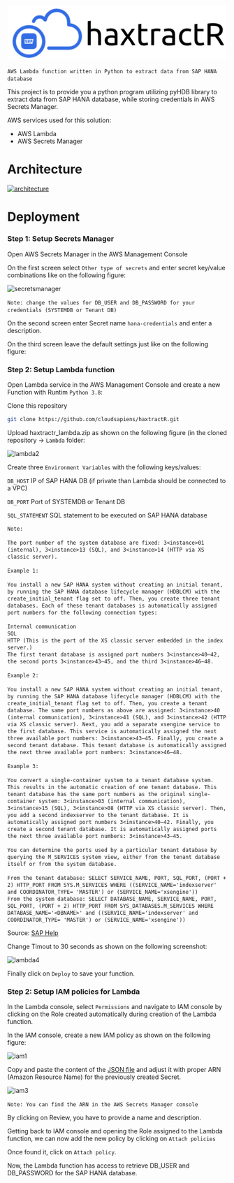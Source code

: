 
[![logo](https://github.com/cloudsapiens/haxtractR/blob/main/imgs/logo.PNG)](https://github.com/cloudsapiens/haxtractR/blob/main/imgs/logo.PNG) 

```AWS Lambda function written in Python to extract data from SAP HANA database```

This project is to provide you a python program utilizing pyHDB library to extract data from SAP HANA database, while storing credentials in AWS Secrets Manager.

AWS services used for this solution:
  - AWS Lambda
  - AWS Secrets Manager

# Architecture
[![architecture](https://github.com/cloudsapiens/haxtractR/blob/main/imgs/architecture.png)](https://github.com/cloudsapiens/haxtractR/blob/main/imgs/architecture.png) 

# Deployment

### Step 1: Setup Secrets Manager

Open AWS Secrets Manager in the AWS Management Console

On the first screen select ```Other type of secrets``` and enter secret key/value combinations like on the following figure:

![secretsmanager](https://github.com/cloudsapiens/HANAssistant/blob/main/imgs/secretsmanager.PNG)

```Note: change the values for DB_USER and DB_PASSWORD for your credentials (SYSTEMDB or Tenant DB)```

On the second screen enter Secret name ```hana-credentials``` and enter a description.

On the third screen leave the default settings just like on the following figure:

### Step 2: Setup Lambda function

Open Lambda service in the AWS Management Console and create a new Function with Runtim ```Python 3.8```:

Clone this repository 
```sh 
git clone https://github.com/cloudsapiens/haxtractR.git
```

Upload haxtractr_lambda.zip as shown on the following figure (in the cloned repository -> ```Lambda``` folder:

![lambda2](https://github.com/cloudsapiens/HANAssistant/blob/main/imgs/lambda2.PNG)

Create three ```Environment Variables``` with the following keys/values:

```DB_HOST``` IP of SAP HANA DB (if private than Lambda should be connected to a VPC)

```DB_PORT``` Port of SYSTEMDB or Tenant DB

```SQL_STATEMENT``` SQL statement to be executed on SAP HANA database

```
Note: 

The port number of the system database are fixed: 3<instance>01 (internal), 3<instance>13 (SQL), and 3<instance>14 (HTTP via XS classic server).

Example 1:

You install a new SAP HANA system without creating an initial tenant, by running the SAP HANA database lifecycle manager (HDBLCM) with the create_initial_tenant flag set to off. Then, you create three tenant databases. Each of these tenant databases is automatically assigned port numbers for the following connection types:

Internal communication
SQL
HTTP (This is the port of the XS classic server embedded in the index server.)
The first tenant database is assigned port numbers 3<instance>40—42, the second ports 3<instance>43—45, and the third 3<instance>46—48.

Example 2:

You install a new SAP HANA system without creating an initial tenant, by running the SAP HANA database lifecycle manager (HDBLCM) with the create_initial_tenant flag set to off. Then, you create a tenant database. The same port numbers as above are assigned: 3<instance>40 (internal communication), 3<instance>41 (SQL), and 3<instance>42 (HTTP via XS classic server). Next, you add a separate xsengine service to the first database. This service is automatically assigned the next three available port numbers: 3<instance>43—45. Finally, you create a second tenant database. This tenant database is automatically assigned the next three available port numbers: 3<instance>46—48.

Example 3:

You convert a single-container system to a tenant database system. This results in the automatic creation of one tenant database. This tenant database has the same port numbers as the original single-container system: 3<instance>03 (internal communication), 3<instance>15 (SQL), 3<instance>08 (HTTP via XS classic server). Then, you add a second indexserver to the tenant database. It is automatically assigned port numbers 3<instance>40—42. Finally, you create a second tenant database. It is automatically assigned ports the next three available port numbers: 3<instance>43—45.

You can determine the ports used by a particular tenant database by querying the M_SERVICES system view, either from the tenant database itself or from the system database.

From the tenant database: SELECT SERVICE_NAME, PORT, SQL_PORT, (PORT + 2) HTTP_PORT FROM SYS.M_SERVICES WHERE ((SERVICE_NAME='indexserver' and COORDINATOR_TYPE= 'MASTER') or (SERVICE_NAME='xsengine'))
From the system database: SELECT DATABASE_NAME, SERVICE_NAME, PORT, SQL_PORT, (PORT + 2) HTTP_PORT FROM SYS_DATABASES.M_SERVICES WHERE DATABASE_NAME='<DBNAME>' and ((SERVICE_NAME='indexserver' and COORDINATOR_TYPE= 'MASTER') or (SERVICE_NAME='xsengine'))
```
Source: 
[SAP Help](https://help.sap.com/viewer/6b94445c94ae495c83a19646e7c3fd56/2.0.02/en-US/440f6efe693d4b82ade2d8b182eb1efb.html)

Change Timout to 30 seconds as shown on the following screenshot:

![lambda4](https://github.com/cloudsapiens/HANAssistant/blob/main/imgs/lambda4.PNG)

Finally click on ```Deploy``` to save your function.

### Step 2: Setup IAM policies for Lambda

In the Lambda console, select ```Permissions``` and navigate to IAM console by clicking on the Role created automatically during creation of the Lambda function.

In the IAM console, create a new IAM policy as shown on the following figure:

![iam1](https://github.com/cloudsapiens/HANAssistant/blob/main/imgs/iam1.PNG)

Copy and paste the content of the [JSON file](https://github.com/cloudsapiens/haxtractR/blob/main/lambda-secretsmanager-policy.json) and adjust it with proper ARN (Amazon Resource Name) for the previously created Secret. 

![iam3](https://github.com/cloudsapiens/HANAssistant/blob/main/imgs/iam3.PNG)

```Note: You can find the ARN in the AWS Secrets Manager console```

By clicking on Review, you have to provide a name and description.

Getting back to IAM console and opening the Role assigned to the Lambda function, we can now add the new policy by clicking on ```Attach policies```

Once found it, click on ```Attach policy```.

Now, the Lambda function has access to retrieve DB_USER and DB_PASSWORD for the SAP HANA database.
